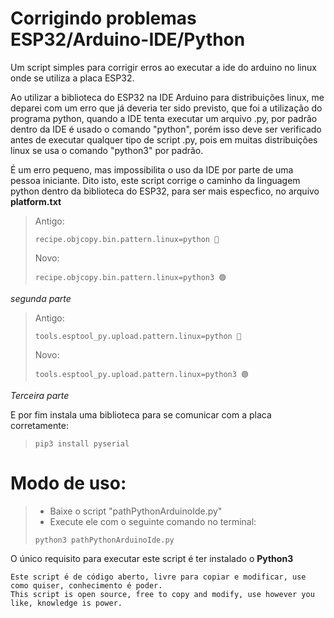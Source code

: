 # Corrigindo problemas ESP32/Arduino-IDE/Python
Um script simples para corrigir erros ao executar a ide do arduino no linux onde se utiliza a placa ESP32.

Ao utilizar a biblioteca do ESP32 na IDE Arduino para distribuições linux, me deparei com um erro
que já deveria ter sido previsto, que foi a utilização do programa python, quando a IDE tenta
executar um arquivo .py, por padrão dentro da IDE é usado o comando "python", porém isso deve ser verificado
antes de executar qualquer tipo de script .py, pois em muitas distribuições linux se usa o
comando "python3" por padrão.

É um erro pequeno, mas impossibilita o uso da IDE por parte de uma pessoa iniciante.
Dito isto, este script corrige o caminho da linguagem python dentro da biblioteca do ESP32,
para ser mais especfico, no arquivo <b>platform.txt</b>

>Antigo:
>```
>recipe.objcopy.bin.pattern.linux=python 🔴
>```
>Novo:
>```
>recipe.objcopy.bin.pattern.linux=python3 🟢
>```

*segunda parte*

>Antigo:
>```
>tools.esptool_py.upload.pattern.linux=python 🔴
>```
>Novo:
>```
>tools.esptool_py.upload.pattern.linux=python3 🟢
>```

*Terceira parte*

E por fim instala uma biblioteca para se comunicar com a placa corretamente:
>```
>pip3 install pyserial
>```


# Modo de uso:
> - Baixe o script "pathPythonArduinoIde.py"<br>
> - Execute ele com o seguinte comando no terminal:
>```
>python3 pathPythonArduinoIde.py
>```

O único requisito para executar este script é ter instalado o <b>Python3</b>

```
Este script é de código aberto, livre para copiar e modificar, use como quiser, conhecimento é poder.
This script is open source, free to copy and modify, use however you like, knowledge is power.
